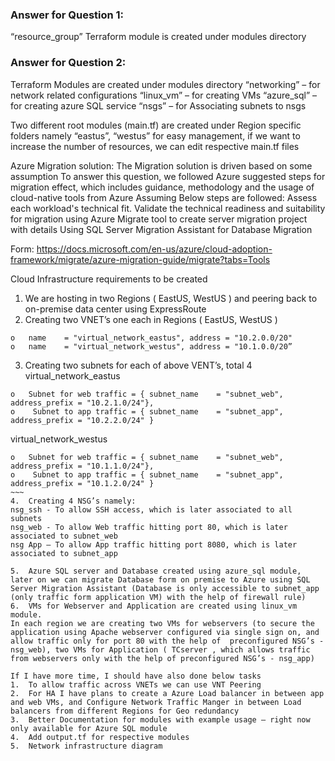 ### Answer for Question 1:
“resource_group” Terraform module is created under modules directory  

### Answer for Question 2:
Terraform Modules are created under modules directory
“networking” – for network related configurations 
“linux_vm” – for creating VMs
“azure_sql” – for creating azure SQL service
“nsgs” – for Associating subnets to nsgs 

Two different root modules (main.tf) are created under Region specific folders namely 
“eastus”, “westus” for easy management, if we want to increase the number of resources, we can edit respective main.tf files 

Azure Migration solution: The Migration solution is driven based on some assumption 
To answer this question, we followed Azure suggested steps for migration effect, which includes guidance, methodology and the usage of cloud-native tools from Azure
Assuming Below steps are followed:
Assess each workload's technical fit. Validate the technical readiness and suitability for migration using Azure Migrate tool to create server migration project with details 
Using SQL Server Migration Assistant for Database Migration 

Form: https://docs.microsoft.com/en-us/azure/cloud-adoption-framework/migrate/azure-migration-guide/migrate?tabs=Tools

Cloud Infrastructure requirements to be created 
1.	We are hosting in two Regions ( EastUS, WestUS ) and peering back to on-premise data center using ExpressRoute
2.	Creating two VNET’s one each in Regions ( EastUS, WestUS ) 
~~~
o	name    = "virtual_network_eastus", address = "10.2.0.0/20"
o	name    = "virtual_network_westus", address = "10.1.0.0/20”
~~~
3.	Creating two subnets for each of above VENT’s, total 4 
virtual_network_eastus
~~~
o	Subnet for web traffic = { subnet_name    = "subnet_web", address_prefix = "10.2.1.0/24"},
o	 Subnet to app traffic = { subnet_name    = "subnet_app", address_prefix = "10.2.2.0/24" }
~~~
virtual_network_westus
~~~~
o	Subnet for web traffic = { subnet_name    = "subnet_web", address_prefix = "10.1.1.0/24"},
o	 Subnet to app traffic = { subnet_name    = "subnet_app", address_prefix = "10.1.2.0/24" }
~~~
4.	Creating 4 NSG’s namely: 
nsg_ssh - To allow SSH access, which is later associated to all subnets 
nsg_web - To allow Web traffic hitting port 80, which is later associated to subnet_web
nsg App – To allow App traffic hitting port 8080, which is later associated to subnet_app

5.	Azure SQL server and Database created using azure_sql module, later on we can migrate Database form on premise to Azure using SQL Server Migration Assistant (Database is only accessible to subnet_app (only traffic form application VM) with the help of firewall rule)
6.	VMs for Webserver and Application are created using linux_vm module.
In each region we are creating two VMs for webservers (to secure the application using Apache webserver configured via single sign on, and allow traffic only for port 80 with the help of  preconfigured NSG’s - nsg_web), two VMs for Application ( TCserver , which allows traffic from webservers only with the help of preconfigured NSG’s - nsg_app)  

If I have more time, I should have also done below tasks 
1.	To allow traffic across VNETs we can use VNT Peering 
2.	For HA I have plans to create a Azure Load balancer in between app and web VMs, and Configure Network Traffic Manger in between Load balancers from different Regions for Geo redundancy 
3.	Better Documentation for modules with example usage – right now only available for Azure SQL module 
4.	Add output.tf for respective modules 
5.	Network infrastructure diagram
